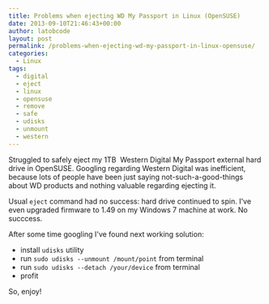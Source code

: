 ```yaml
---
title: Problems when ejecting WD My Passport in Linux (OpenSUSE)
date: 2013-09-10T21:46:43+00:00
author: latobcode
layout: post
permalink: /problems-when-ejecting-wd-my-passport-in-linux-opensuse/
categories:
  - Linux
tags:
  - digital
  - eject
  - linux
  - opensuse
  - remove
  - safe
  - udisks
  - unmount
  - western
---
```

Struggled to safely eject my 1TB  Western Digital My Passport external hard drive in OpenSUSE. Googling regarding Western Digital was inefficient, because lots of people have been just saying not-such-a-good-things about WD products and nothing valuable regarding ejecting it.

Usual `eject` command had no success: hard drive continued to spin. I've even upgraded firmware to 1.49 on my Windows 7 machine at work. No succcess.

After some time googling I've found next working solution:

  * install `udisks` utility
  * run `sudo udisks --unmount /mount/point` from terminal
  * run `sudo udisks --detach /your/device` from terminal
  * profit

So, enjoy!